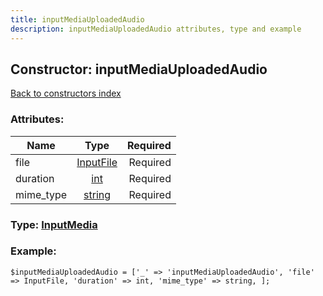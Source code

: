 ```yaml
---
title: inputMediaUploadedAudio
description: inputMediaUploadedAudio attributes, type and example
---
```

## Constructor: inputMediaUploadedAudio  
[Back to constructors index](index.md)



### Attributes:

| Name     |    Type       | Required |
|----------|:-------------:|---------:|
|file|[InputFile](../types/InputFile.md) | Required|
|duration|[int](../types/int.md) | Required|
|mime\_type|[string](../types/string.md) | Required|



### Type: [InputMedia](../types/InputMedia.md)


### Example:

```
$inputMediaUploadedAudio = ['_' => 'inputMediaUploadedAudio', 'file' => InputFile, 'duration' => int, 'mime_type' => string, ];
```